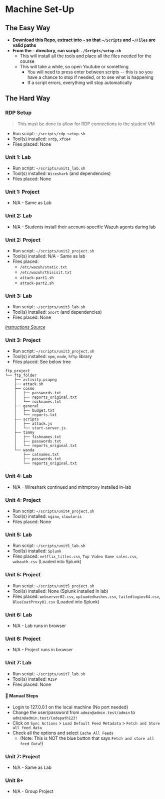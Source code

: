 # Machine Set-Up

## The Easy Way

- **Download this Repo, extract into `~` so that `~/Scripts` and `~/Files` are valid paths**
- **From the `~` directory, run script: `./Scripts/setup.sh`**
  - This will install all the tools and place all the files needed for the course
  - This will take a while, so open Youtube or something
    - You will need to press enter between scripts -- this is so you have a chance to stop if needed, or to see what is happening
    - If a script errors, everything will stop automatically

## The Hard Way

### RDP Setup

> This must be done to allow for RDP connections to the student VM

- Run script: `~/scripts/rdp_setup.sh`
- Tool(s) installed: `xrdp`, `xfce4`
- Files placed: None

### Unit 1: Lab

- Run script: `~/scripts/unit1_lab.sh`
- Tool(s) installed: `Wireshark` (and dependencies)
- Files placed: None

### Unit 1: Project

- N/A - Same as Lab

### Unit 2: Lab

- N/A - Students install their account-specific Wazuh agents during lab

### Unit 2: Project

- Run script: `~/scripts/unit2_project.sh`
- Tool(s) installed: N/A - Same as lab
- Files placed:
  - `/etc/wazuh/static.txt`
  - `/etc/wazuh/thisisit.txt`
  - `attack-part1.sh`
  - `attack-part2.sh`

### Unit 3: Lab

- Run script: `~/scripts/unit3_lab.sh`
- Tool(s) installed: `Snort` (and dependencies)
- Files placed: None

[*Instructions Source*](https://snort-org-site.s3.amazonaws.com/production/document_files/files/000/011/074/original/Snort_3_on_Ubuntu_18_and_20.pdf)

### Unit 3: Project

- Run script: `~/scripts/unit3_project.sh`
- Tool(s) installed: `npm`, `node`, `hftp` library
- Files placed: See below tree

```text
ftp_project
└── ftp_folder
    ├── activity.pcapng
    ├── attack.sh
    ├── cosmo
    │   ├── passwords.txt
    │   ├── reports_original.txt
    │   └── rocknames.txt
    ├── general
    │   ├── budget.txt
    │   └── reports.txt
    ├── scripts
    │   ├── attack.js
    │   └── start-server.js
    ├── timmy
    │   ├── fishnames.txt
    │   ├── passwords.txt
    │   └── reports_original.txt
    └── wanda
        ├── catnames.txt
        ├── passwords.txt
        └── reports_original.txt
```

### Unit 4: Lab

- N/A - Wireshark continued and mitmproxy installed in-lab

### Unit 4: Project

- Run script: `~/scripts/unit4_project.sh`
- Tool(s) installed: `nginx`, `slowloris`
- Files placed: None

### Unit 5: Lab

- Run script: `~/scripts/unit5_lab.sh`
- Tool(s) installed: `Splunk`
- Files placed: `netflix_titles.csv`, `Top Video Game sales.csv`, `webauth.csv` (Loaded into Splunk)

### Unit 5: Project

- Run script: `~/scripts/unit5_project.sh`
- Tool(s) installed: None (Splunk installed in lab)
- Files placed: `webserver02.csv`, `uploadedhashes.csv`, `failedlogins64.csv`, `BlueCoatProxy01.csv` (Loaded into Splunk)

### Unit 6: Lab

- N/A - Lab runs in browser

### Unit 6: Project

- N/A - Project runs in browser

### Unit 7: Lab

- Run script: `~/scripts/unit7_lab.sh`
- Tool(s) installed: `MISP`
- Files placed: None

#### 🚨 Manual Steps

- Login to 127.0.0.1 on the local machine (No port needed) 
- Change the user/password from `admin@admin.test/admin` to `admin@admin.test/Codepath123!`
- Click on `Sync Actions` > `Load Default Feed Metadata` > `Fetch and Store all feed data`
- Check all the options and select `Cache All Feeds`
  - (Note: This is NOT the blue button that says `Fetch and store all feed Data`!)

### Unit 7: Project

- N/A - Same as Lab

### Unit 8+

- N/A - Group Project
